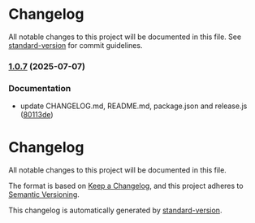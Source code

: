 # Changelog

All notable changes to this project will be documented in this file. See [standard-version](https://github.com/conventional-changelog/standard-version) for commit guidelines.

### [1.0.7](https://github.com/ioncakephper/js-starter/compare/v1.0.8...v1.0.7) (2025-07-07)


### Documentation

* update CHANGELOG.md, README.md, package.json and release.js ([80113de](https://github.com/ioncakephper/js-starter/commit/80113de95ac372b4089d7a0993f35cc8d76e1625))



# Changelog

All notable changes to this project will be documented in this file.

The format is based on [Keep a Changelog](https://keepachangelog.com/en/1.0.0/), and this project adheres to [Semantic Versioning](https://semver.org/spec/v2.0.0.html).

This changelog is automatically generated by [standard-version](https://github.com/conventional-changelog/standard-version).
